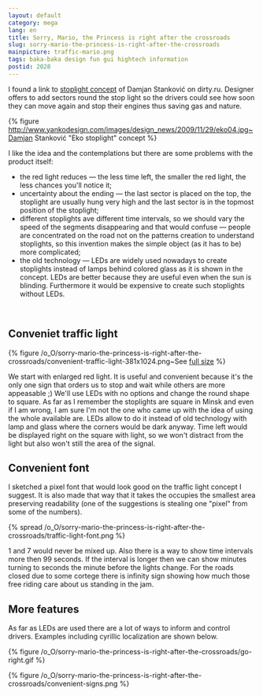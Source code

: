 ```yaml
---
layout: default
category: mega
lang: en
title: Sorry, Mario, the Princess is right after the crossroads
slug: sorry-mario-the-princess-is-right-after-the-crossroads
mainpicture: traffic-mario.png
tags: baka-baka design fun gui hightech information 
postid: 2028
---
```



I found a link to [stoplight concept](http://www.yankodesign.com/2009/11/30/a-better-understanding-of-stoplights/) of Damjan Stanković on dirty.ru. Designer offers to add sectors round the stop light so the drivers could see how soon they can move again and stop their engines thus saving gas and nature.<!--more-->

{% figure http://www.yankodesign.com/images/design_news/2009/11/29/eko04.jpg~Damjan Stanković "Eko stoplight" concept %}

I like the idea and the contemplations but there are some problems with the product itself:

<ul>
	<li>the red light reduces — the less time left, the smaller the red light, the less chances you'll notice it;</li>
	<li>uncertainty about the ending — the last sector is placed on the top, the stoplight are usually hung very high and the last sector is in the topmost position of the stoplight;</li>
	<li>different stoplights ave different time intervals, so we should vary the speed of the segments disappearing and that would confuse — people are concentrated on the road not on the patterns creation to understand stoplights, so this invention makes the simple object (as it has to be) more complicated;</li>
	<li>the old technology — LEDs are widely used nowadays to create stoplights instead of lamps behind colored glass as it is shown in the concept. LEDs are better because they are useful even when the sun is blinding. Furthermore it would be expensive to create such stoplights without LEDs.</li>
</ul><br />


## Conveniet traffic light



{% figure /o_O/sorry-mario-the-princess-is-right-after-the-crossroads/convenient-traffic-light-381x1024.png~See [full size](http://mega.genn.org/=^_^=/uploads/2009/12/convenient-traffic-light.png) %}



We start with enlarged red light. It is useful and convenient because it's the only one sign that orders us to stop and wait while others are more appeasable ;) We'll use LEDs with no options and change the round shape to square. As far as I remember the stoplights are square in Minsk and even if I am wrong, I am sure I'm not the one who came up with the idea of using the whole available are. LEDs allow to do it instead of old technology with lamp and glass where the corners would be dark anyway. Time left would be displayed right on the square with light, so we won't distract from the light but also won't still the area of the signal.


## Convenient font

I sketched a pixel font that would look good on the traffic light concept I suggest. It is also made that way that it takes the occupies the smallest area preserving readability (one of the suggestions is stealing one "pixel" from some of the numbers).



{% spread /o_O/sorry-mario-the-princess-is-right-after-the-crossroads/traffic-light-font.png %}



1 and 7 would never be mixed up. Also there is a way to show time intervals more then 99 seconds. If the interval is longer then we can show minutes turning to seconds the minute before the lights change. For the roads closed due to some cortege there is infinity sign showing how much those free riding care about us standing in the jam.


## More features

As far as LEDs are used there are a lot of ways to inform and control drivers. Examples including cyrillic localization are shown below.

{% figure /o_O/sorry-mario-the-princess-is-right-after-the-crossroads/go-right.gif %}

{% figure /o_O/sorry-mario-the-princess-is-right-after-the-crossroads/convenient-signs.png %}
